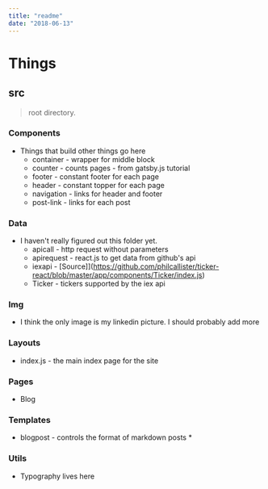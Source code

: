 ```yaml
---
title: "readme"
date: "2018-06-13"
---
```

# Things

## src
> root directory.

### Components

* Things that build other things go here
  * container - wrapper for middle block
  * counter - counts pages - from gatsby.js tutorial
  * footer - constant footer for each page
  * header - constant topper for each page
  * navigation - links for header and footer
  * post-link - links for each post

### Data

* I haven't really figured out this folder yet.
  * apicall - http request without parameters
  * apirequest - react.js to get data from github's api
  * iexapi - [Source]](https://github.com/philcallister/ticker-react/blob/master/app/components/Ticker/index.js)
  * Ticker - tickers supported by the iex api

### Img

* I think the only image is my linkedin picture. I should probably add more

### Layouts

* index.js - the main index page for the site

### Pages

* Blog

### Templates

* blogpost - controls the format of markdown posts
  * 

### Utils

* Typography lives here